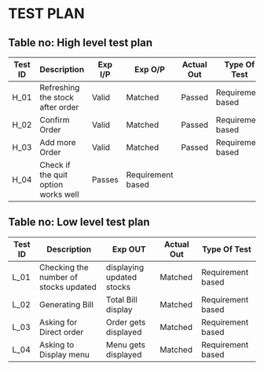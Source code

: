 # TEST PLAN
## Table no: High level test plan
| **Test ID** | **Description**                                              | **Exp I/P** | **Exp O/P** | **Actual Out** |**Type Of Test**  |    
|-------------|--------------------------------------------------------------|------------|-------------|----------------|------------------|
|  H_01       | Refreshing the stock after order    | Valid |Matched | Passed |Requirement based |
|  H_02       | Confirm Order | Valid | Matched | Passed | Requirement based    |
|  H_03       | Add more Order  | Valid | Matched | Passed | Requirement based    |
|  H_04       | Check if the quit option works well  | Passes |  Requirement based |

## Table no: Low level test plan
| **Test ID** | **Description**                                              | **Exp OUT** | **Actual Out** |**Type Of Test**  |    
|-------------|--------------------------------------------------------------|-------------|----------------|------------------|
|  L_01       |Checking the number of stocks updated | displaying updated stocks |Matched|Requirement based |
|  L_02       |Generating Bill | Total Bill display |Matched | Requirement based   |
|  L_03    |  Asking for Direct order | Order gets displayed | Matched | Requirement based   |
|  L_04    |  Asking to Display menu | Menu gets displayed | Matched | Requirement based  |
